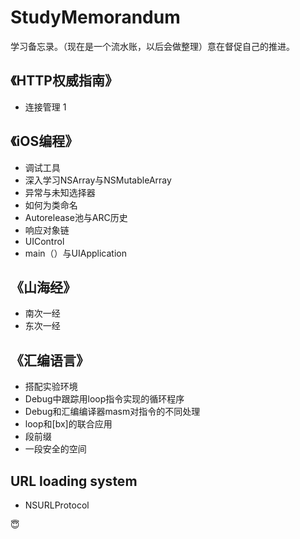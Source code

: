 # StudyMemorandum
学习备忘录。（现在是一个流水账，以后会做整理）意在督促自己的推进。

## 《HTTP权威指南》
- 连接管理 1
  

## 《iOS编程》
- 调试工具
- 深入学习NSArray与NSMutableArray
- 异常与未知选择器
- 如何为类命名
- Autorelease池与ARC历史
- 响应对象链
- UIControl
- main（）与UIApplication

## 《山海经》
- 南次一经
- 东次一经

## 《汇编语言》
- 搭配实验环境
- Debug中跟踪用loop指令实现的循环程序
- Debug和汇编编译器masm对指令的不同处理
- loop和[bx]的联合应用
- 段前缀
- 一段安全的空间

## URL loading system
- NSURLProtocol

😇
